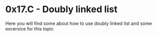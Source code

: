 # 0x17.C - Doubly linked list
Here you will find some about how to use doubly linked list and some excersice for this topic
